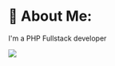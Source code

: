 # 💫 About Me:
I'm a PHP Fullstack developer

![](https://user-images.githubusercontent.com/74038190/212748842-9fcbad5b-6173-4175-8a61-521f3dbb7514.gif)
